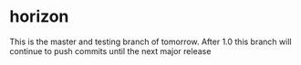 # horizon
This is the master and testing branch of tomorrow. After 1.0 this branch will continue to push commits until the next major release
